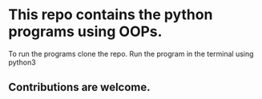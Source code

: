 # This repo contains the python programs using OOPs.

To run the programs clone the repo.
Run the program in the terminal using python3 <Program name>

## Contributions are welcome. 